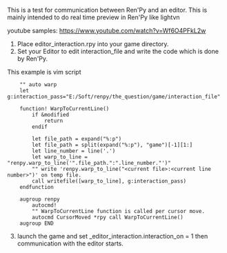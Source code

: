This is a test for communication between Ren'Py and an editor.
This is mainly intended to do real time preview in Ren'Py like lightvn

 youtube samples:
 <https://www.youtube.com/watch?v=Wf6O4PFkL2w>

1. Place editor_interaction.rpy into your game directory.
2. Set your Editor to edit interaction_file and write the code which is done by Ren'Py.

This example is vim script

		"" auto warp
		let g:interaction_pass="E:/Soft/renpy/the_question/game/interaction_file"
		
		function! WarpToCurrentLine()
		    if &modified
		        return
		    endif
		
		    let file_path = expand("%:p")
		    let file_path = split(expand("%:p"), "game")[-1][1:]
		    let line_number = line('.')
		    let warp_to_line = "renpy.warp_to_line('".file_path.":".line_number."')"
		    "" write 'renpy.warp_to_line("<current file>:<current line number>")' on temp file.
		    call writefile([warp_to_line], g:interaction_pass)
		endfunction
		
		augroup renpy
			autocmd!
		    "" WarpToCurrentLine function is called per cursor move.
			autocmd CursorMoved *rpy call WarpToCurrentLine()
		augroup END



3. launch the game and set _editor_interaction.interaction_on = 1 then communication with the editor starts.

